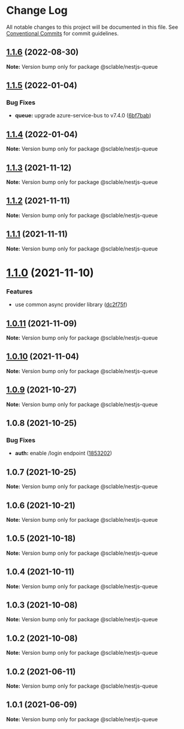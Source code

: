# Change Log

All notable changes to this project will be documented in this file.
See [Conventional Commits](https://conventionalcommits.org) for commit guidelines.

## [1.1.6](https://github.com/sclable/nestjs-libs/compare/@sclable/nestjs-queue@1.1.5...@sclable/nestjs-queue@1.1.6) (2022-08-30)

**Note:** Version bump only for package @sclable/nestjs-queue





## [1.1.5](https://github.com/sclable/nestjs-libs/compare/@sclable/nestjs-queue@1.1.4...@sclable/nestjs-queue@1.1.5) (2022-01-04)


### Bug Fixes

* **queue:** upgrade azure-service-bus to v7.4.0 ([6bf7bab](https://github.com/sclable/nestjs-libs/commit/6bf7bababf1db1c31b81ed931380c6bcb90db3ec))





## [1.1.4](https://github.com/sclable/nestjs-libs/compare/@sclable/nestjs-queue@1.1.3...@sclable/nestjs-queue@1.1.4) (2022-01-04)

**Note:** Version bump only for package @sclable/nestjs-queue





## [1.1.3](https://github.com/sclable/nestjs-libs/compare/@sclable/nestjs-queue@1.1.2...@sclable/nestjs-queue@1.1.3) (2021-11-12)

**Note:** Version bump only for package @sclable/nestjs-queue





## [1.1.2](https://github.com/sclable/nestjs-libs/compare/@sclable/nestjs-queue@1.1.1...@sclable/nestjs-queue@1.1.2) (2021-11-11)

**Note:** Version bump only for package @sclable/nestjs-queue





## [1.1.1](https://github.com/sclable/nestjs-libs/compare/@sclable/nestjs-queue@1.1.0...@sclable/nestjs-queue@1.1.1) (2021-11-11)

**Note:** Version bump only for package @sclable/nestjs-queue





# [1.1.0](https://github.com/sclable/nestjs-libs/compare/@sclable/nestjs-queue@1.0.11...@sclable/nestjs-queue@1.1.0) (2021-11-10)


### Features

* use common async provider library ([dc2f75f](https://github.com/sclable/nestjs-libs/commit/dc2f75f2e44b2aa283bbd3f3de20418604fb48fb))





## [1.0.11](https://github.com/sclable/nestjs-libs/compare/@sclable/nestjs-queue@1.0.10...@sclable/nestjs-queue@1.0.11) (2021-11-09)

**Note:** Version bump only for package @sclable/nestjs-queue





## [1.0.10](https://github.com/sclable/nestjs-libs/compare/@sclable/nestjs-queue@1.0.9...@sclable/nestjs-queue@1.0.10) (2021-11-04)

**Note:** Version bump only for package @sclable/nestjs-queue





## [1.0.9](https://github.com/sclable/nestjs-libs/compare/@sclable/nestjs-queue@1.0.8...@sclable/nestjs-queue@1.0.9) (2021-10-27)

**Note:** Version bump only for package @sclable/nestjs-queue





## 1.0.8 (2021-10-25)


### Bug Fixes

* **auth:** enable /login endpoint ([1853202](https://github.com/sclable/nestjs-libs/commit/1853202630ae9219ec412c8cddf7b557435ee22a))





## 1.0.7 (2021-10-25)

**Note:** Version bump only for package @sclable/nestjs-queue





## 1.0.6 (2021-10-21)

**Note:** Version bump only for package @sclable/nestjs-queue





## 1.0.5 (2021-10-18)

**Note:** Version bump only for package @sclable/nestjs-queue





## 1.0.4 (2021-10-11)

**Note:** Version bump only for package @sclable/nestjs-queue





## 1.0.3 (2021-10-08)

**Note:** Version bump only for package @sclable/nestjs-queue





## 1.0.2 (2021-10-08)

**Note:** Version bump only for package @sclable/nestjs-queue





## 1.0.2 (2021-06-11)

**Note:** Version bump only for package @sclable/nestjs-queue





## 1.0.1 (2021-06-09)

**Note:** Version bump only for package @sclable/nestjs-queue
